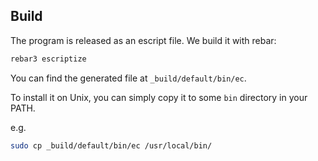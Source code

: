 ## Build

The program is released as an escript file. We build it with rebar:

```sh
rebar3 escriptize
```

You can find the generated file at `_build/default/bin/ec`.

To install it on Unix, you can simply copy it to some `bin` directory in your PATH.

e.g.
```sh
sudo cp _build/default/bin/ec /usr/local/bin/
```

